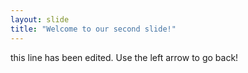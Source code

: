 ```yaml
---
layout: slide
title: "Welcome to our second slide!"
---
```

this line has been edited.
Use the left arrow to go back!
